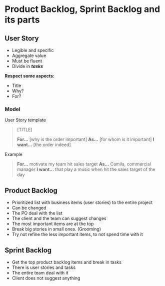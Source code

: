 # Product Backlog, Sprint Backlog and its parts


## User Story

- Legible and specific
- Aggregate value
- Must be fluent
- Divide in ***tasks***

**Respect some aspects:**
- Title
- Why?
- For?

### Model

User Story template
>[TITLE]
>
>**For...** [why is the order important]
>**As...** [for whom is it important]
>**I want...** [the order indeed]

Example
> **For...** motivate my team hit sales target
> **As...** Camila, commercial manager
> **I want...** that play a music when hit the sales target of the day


## Product Backlog

- Prioritized list with business items (user stories) to the entire project
- Can be changed
- The PO deal with the list
- The client and the team can suggest changes
- The most important items are at the top
- Break big stories in small ones. (Grooming)
- Try not refine the less important items, to not spend time with it


## Sprint Backlog

- Get the top product backlog items and break in tasks
- There is user stories and tasks
- The entire team deal with it
- Client does not suggest anything
